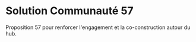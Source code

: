 # Solution Communauté 57

Proposition 57 pour renforcer l'engagement et la co-construction autour du hub.
